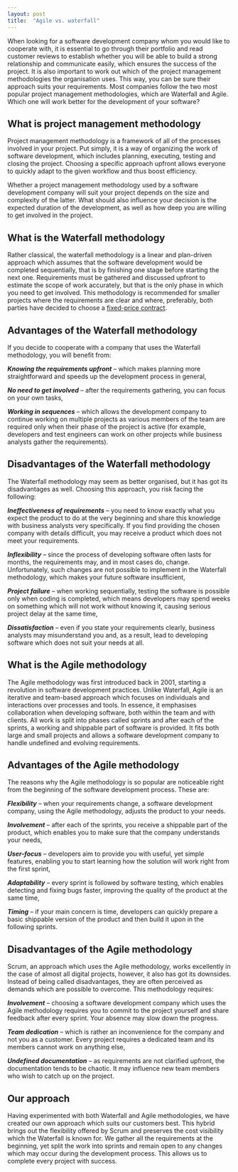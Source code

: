 ```yaml
---
layout: post
title:  "Agile vs. waterfall"
---
```


When looking for a software development company whom you would like to cooperate with, it is essential to go through their portfolio and read customer reviews to establish whether you will be able to build a strong relationship and communicate easily, which ensures the success of the project. It is also important to work out which of the project management methodologies the organisation uses. This way, you can be sure their approach suits your requirements. Most companies follow the two most popular project management methodologies, which are Waterfall and Agile. Which one will work better for the development of your software?
 

## What is project management methodology
Project management methodology is a framework of all of the processes involved in your project. Put simply, it is a way of organizing the work of software development, which includes planning, executing, testing and closing the project. Choosing a specific approach upfront allows everyone to quickly adapt to the given workflow and thus boost efficiency.

Whether a project management methodology used by a software development company will suit your project depends on the size and complexity of the latter.  What should also influence your decision is the expected duration of the development, as well as how deep you are willing to get involved in the project.
 

## What is the Waterfall methodology
Rather classical, the waterfall methodology is a linear and plan-driven approach which assumes that the software development would be completed sequentially, that is by finishing one stage before starting the next one. Requirements must be gathered and discussed upfront to estimate the scope of work accurately, but that is the only phase in which you need to get involved. This methodology is recommended for smaller projects where the requirements are clear and where, preferably, both parties have decided to choose a [fixed-price contract](https://headchannel.co.uk/blog/team-extension-managed-services-and-fixed-price-projects-for-whom-how-much-when-and-why/).
 

## Advantages of the Waterfall methodology
If you decide to cooperate with a company that uses the Waterfall methodology, you will benefit from:

***Knowing the requirements upfront*** – which makes planning more straightforward and speeds up the development process in general,
 
***No need to get involved*** – after the requirements gathering, you can focus on your own tasks,
 
***Working in sequences*** – which allows the development company to continue working on multiple projects as various members of the team are required only when their phase of the project is active (for example, developers and test engineers can work on other projects while business analysts gather the requirements).
 
## Disadvantages of the Waterfall methodology
The Waterfall methodology may seem as better organised, but it has got its disadvantages as well. Choosing this approach, you risk facing the following:

***Ineffectiveness of requirements*** – you need to know exactly what you expect the product to do at the very beginning and share this knowledge with business analysts very specifically. If you find providing the chosen company with details difficult, you may receive a product which does not meet your requirements.
 
***Inflexibility*** – since the process of developing software often lasts for months, the requirements may, and in most cases do, change. Unfortunately, such changes are not possible to implement in the Waterfall methodology, which makes your future software insufficient,
 
***Project failure*** – when working sequentially, testing the software is possible only when coding is completed, which means developers may spend weeks on something which will not work without knowing it, causing serious project delay at the same time,
 
***Dissatisfaction*** – even if you state your requirements clearly, business analysts may misunderstand you and, as a result, lead to developing software which does not suit your needs at all.
 
## What is the Agile methodology
The Agile methodology was first introduced back in 2001, starting a revolution in software development practices. Unlike Waterfall, Agile is an iterative and team-based approach which focuses on individuals and interactions over processes and tools. In essence, it emphasises collaboration when developing software, both within the team and with clients. All work is split into phases called sprints and after each of the sprints, a working and shippable part of software is provided. It fits both large and small projects and allows a software development company to handle undefined and evolving requirements.
 
## Advantages of the Agile methodology
The reasons why the Agile methodology is so popular are noticeable right from the beginning of the software development process. These are:

***Flexibility*** – when your requirements change, a software development company, using the Agile methodology, adjusts the product to your needs. 

***Involvement*** – after each of the sprints, you receive a shippable part of the product, which enables you to make sure that the company understands your needs,
 
***User-focus*** – developers aim to provide you with useful, yet simple features, enabling you to start learning how the solution will work right from the first sprint,
 
***Adaptability*** – every sprint is followed by software testing, which enables detecting and fixing bugs faster, improving the quality of the product at the same time,
 
***Timing*** – if your main concern is time, developers can quickly prepare a basic shippable version of the product and then build it upon in the following sprints.
 
## Disadvantages of the Agile methodology
Scrum, an approach which uses the Agile methodology, works excellently in the case of almost all digital projects, however, it also has got its downsides. Instead of being called disadvantages, they are often perceived as demands which are possible to overcome. This methodology requires:

***Involvement*** – choosing a software development company which uses the Agile methodology requires you to commit to the project yourself and share feedback after every sprint. Your absence may slow down the progress.
 
***Team dedication*** – which is rather an inconvenience for the company and not you as a customer. Every project requires a dedicated team and its members cannot work on anything else,
 
***Undefined documentation*** – as requirements are not clarified upfront, the documentation tends to be chaotic. It may influence new team members who wish to catch up on the project.

## Our approach
Having experimented with both Waterfall and Agile methodologies, we have created our own approach which suits our customers best. This hybrid brings out the flexibility offered by Scrum and preserves the cost visibility which the Waterfall is known for. We gather all the requirements at the beginning, yet split the work into sprints and remain open to any changes which may occur during the development process. This allows us to complete every project with success.
